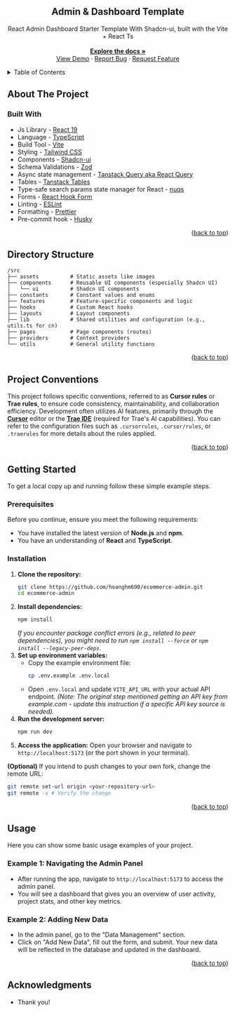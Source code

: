 <a id="readme-top"></a>

<!-- PROJECT LOGO -->
<br />
<div align="center">
  <h2 align="center">Admin & Dashboard Template</h2>

  <p align="center">
    React Admin Dashboard Starter Template With Shadcn-ui, built with the Vite + React Ts
    <br />
    <br />
    <a href="https://github.com/hoanghm690/ecommerce-admin"><strong>Explore the docs »</strong></a>
    <br />
    <a href="https://github.com/hoanghm690/ecommerce-admin">View Demo</a>
    &middot;
    <a href="https://github.com/hoanghm690/ecommerce-admin/issues/new?labels=bug&template=bug-report---.md">Report Bug</a>
    &middot;
    <a href="https://github.com/hoanghm690/ecommerce-admin/issues/new?labels=enhancement&template=feature-request---.md">Request Feature</a>
  </p>
</div>

<!-- TABLE OF CONTENTS -->
<details>
  <summary>Table of Contents</summary>
  <ol>
    <li>
      <a href="#about-the-project">About The Project</a>
      <ul>
        <li><a href="#built-with">Built With</a></li>
      </ul>
    </li>
    <li><a href="#directory-structure">Directory Structure</a></li>
    <li><a href="#project-conventions">Project Conventions</a></li>
    <li>
      <a href="#getting-started">Getting Started</a>
      <ul>
        <li><a href="#prerequisites">Prerequisites</a></li>
        <li><a href="#installation">Installation</a></li>
      </ul>
    </li>
    <li><a href="#usage">Usage</a></li>
    <li><a href="#acknowledgments">Acknowledgments</a></li>
  </ol>
</details>

<!-- ABOUT THE PROJECT -->

## About The Project

### Built With

- Js Library - [React 19](https://react.dev/)
- Language - [TypeScript](https://www.typescriptlang.org)
- Build Tool - [Vite](https://vitejs.dev/)
- Styling - [Tailwind CSS](https://tailwindcss.com)
- Components - [Shadcn-ui](https://ui.shadcn.com)
- Schema Validations - [Zod](https://zod.dev)
- Async state management - [Tanstack Query aka React Query](https://tanstack.com/query/latest/docs/framework/react/overview)
- Tables - [Tanstack Tables](https://ui.shadcn.com/docs/components/data-table)
- Type-safe search params state manager for React - [nuqs](https://nuqs.47ng.com/)
- Forms - [React Hook Form](https://ui.shadcn.com/docs/components/form)
- Linting - [ESLint](https://eslint.org)
- Formatting - [Prettier](https://prettier.io)
- Pre-commit hook - [Husky](https://typicode.github.io/husky/)

<p align="right">(<a href="#readme-top">back to top</a>)</p>

<!-- DIRECTORY STRUCTURE -->

<h2 id="directory-structure">Directory Structure</h2>

```
/src
├── assets          # Static assets like images
├── components      # Reusable UI components (especially Shadcn UI)
│   └── ui          # Shadcn UI components
├── constants       # Constant values and enums
├── features        # Feature-specific components and logic
├── hooks           # Custom React hooks
├── layouts         # Layout components
├── lib             # Shared utilities and configuration (e.g., utils.ts for cn)
├── pages           # Page components (routes)
├── providers       # Context providers
└── utils           # General utility functions
```

<p align="right">(<a href="#readme-top">back to top</a>)</p>

<!-- PROJECT CONVENTIONS -->

<h2 id="project-conventions">Project Conventions</h2>

This project follows specific conventions, referred to as **Cursor rules** or **Trae rules**, to ensure code consistency, maintainability, and collaboration efficiency. Development often utilizes AI features, primarily through the **[Cursor](https://cursor.sh/)** editor or the **[Trae IDE](https://www.trae.ai/)** (required for Trae's AI capabilities). You can refer to the configuration files such as `.cursorrules`, `.cursor/rules`, or `.traerules` for more details about the rules applied.

<p align="right">(<a href="#readme-top">back to top</a>)</p>

<!-- GETTING STARTED -->

## Getting Started

To get a local copy up and running follow these simple example steps.

### Prerequisites

Before you continue, ensure you meet the following requirements:

- You have installed the latest version of **Node.js** and **npm**.
- You have an understanding of **React** and **TypeScript**.

### Installation

1.  **Clone the repository:**
    ```sh
    git clone https://github.com/hoanghm690/ecommerce-admin.git
    cd ecommerce-admin
    ```
2.  **Install dependencies:**
    ```sh
    npm install
    ```
    _If you encounter package conflict errors (e.g., related to peer dependencies), you might need to run `npm install --force` or `npm install --legacy-peer-deps`._
3.  **Set up environment variables:**
    - Copy the example environment file:
      ```sh
      cp .env.example .env.local
      ```
    - Open `.env.local` and update `VITE_API_URL` with your actual API endpoint. _(Note: The original step mentioned getting an API key from example.com - update this instruction if a specific API key source is needed)._
4.  **Run the development server:**
    ```sh
    npm run dev
    ```
5.  **Access the application:** Open your browser and navigate to `http://localhost:5173` (or the port shown in your terminal).

**(Optional)** If you intend to push changes to your own fork, change the remote URL:

```sh
git remote set-url origin <your-repository-url>
git remote -v # Verify the change
```

<p align="right">(<a href="#readme-top">back to top</a>)</p>

<!-- USAGE EXAMPLES -->

## Usage

Here you can show some basic usage examples of your project.

### Example 1: Navigating the Admin Panel

- After running the app, navigate to `http://localhost:5173` to access the admin panel.
- You will see a dashboard that gives you an overview of user activity, project stats, and other key metrics.

### Example 2: Adding New Data

- In the admin panel, go to the "Data Management" section.
- Click on "Add New Data", fill out the form, and submit. Your new data will be reflected in the database and updated in the dashboard.

<p align="right">(<a href="#readme-top">back to top</a>)</p>

<!-- ACKNOWLEDGMENTS -->

## Acknowledgments

- Thank you!
